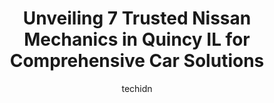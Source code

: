 ---
layout: ampstory
image: https://images.unsplash.com/photo-1632275227519-5a515f53272d?ixlib=rb-4.0.3&ixid=MnwxMjA3fDB8MHxwaG90by1wYWdlfHx8fGVufDB8fHx8&auto=format&fit=crop&w=640&h=853&q=80
author: techidn
featured: false
description: Discover the 7 best Nissan Mechanic in Quincy IL, USA and ensure your vehicle receives the highest quality of care. These trusted professionals are known for their skill, knowledge, and dedi
title: Unveiling 7 Trusted Nissan Mechanics in Quincy IL for Comprehensive Car Solutions
cover:
   title: Unveiling 7 Trusted Nissan Mechanics in Quincy IL for Comprehensive Car Solutions
   subtitle: Rickpate
   background: https://images.unsplash.com/photo-1632275227519-5a515f53272d?ixlib=rb-4.0.3&ixid=MnwxMjA3fDB8MHxwaG90by1wYWdlfHx8fGVufDB8fHx8&auto=format&fit=crop&w=640&h=853&q=80

pages: 
 - layout: thirds
   top: <h1>#1 Summy Tire and Auto Service</h1>
   bottom: "<p>Phenomenal service! We came down from Canada to visit our son and hit something bending a rim and wrecking a tire. Chad and his crew went above and beyond to get us back </p>"
   background: https://www.knot35.com/toplist/wp-content/uploads/2023/06/best-nissan-mechanic-1-in-quincy-il-1685841550.png
   backgroundblur: true
 - layout: thirds
   top: <h1>#2 Kuhlys Import Specialists</h1>
   bottom: "<p>831 Maine St, Quincy, IL 62301, United States</p>"
   background: https://www.knot35.com/toplist/wp-content/uploads/2023/06/best-nissan-mechanic-2-in-quincy-il-1685841551.jpeg
   cta:
      link: https://www.knot35.com/toplist/unveiling-7-trusted-nissan-mechanics-in-quincy-il-for-comprehensive-car-solutions/
      text: Unveiling 7 Trusted Nissan Mechanics in Quincy IL for Comprehensive Car Solutions
 - layout: thirds
   top: <h1>#3 Shottenkirk Toyota Service</h1>
   bottom: "<p>5333 Broadway St, Quincy, IL 62305, United States</p>"
   background: https://www.knot35.com/toplist/wp-content/uploads/2023/06/best-nissan-mechanic-3-in-quincy-il-1685841551.jpeg
   cta:
      link: https://www.knot35.com/toplist/unveiling-7-trusted-nissan-mechanics-in-quincy-il-for-comprehensive-car-solutions/
      text: Unveiling 7 Trusted Nissan Mechanics in Quincy IL for Comprehensive Car Solutions
 - layout: thirds
   top: <h1>#4 Elligsen Automotive, Inc.</h1>
   bottom: "<p>734 Locust St, Quincy, IL 62301, United States</p>"
   background: https://images.unsplash.com/photo-1608501821300-4f99e58bba77?ixlib=rb-4.0.3&ixid=MnwxMjA3fDB8MHxwaG90by1wYWdlfHx8fGVufDB8fHx8&auto=format&fit=crop&w=640&h=853&q=80
   cta:
      link: https://www.knot35.com/toplist/unveiling-7-trusted-nissan-mechanics-in-quincy-il-for-comprehensive-car-solutions/
      text: Unveiling 7 Trusted Nissan Mechanics in Quincy IL for Comprehensive Car Solutions
 - layout: thirds
   top: <h1>#5 Niehaus Auto, Inc.</h1>
   bottom: "<p>3507 S Glendale Dr, Quincy, IL 62301, United States</p>"
   background: https://images.unsplash.com/photo-1509114397022-ed747cca3f65?ixlib=rb-4.0.3&ixid=MnwxMjA3fDB8MHxwaG90by1wYWdlfHx8fGVufDB8fHx8&auto=format&fit=crop&w=640&h=853&q=80
   cta:
      link: https://www.knot35.com/toplist/unveiling-7-trusted-nissan-mechanics-in-quincy-il-for-comprehensive-car-solutions/
      text: Unveiling 7 Trusted Nissan Mechanics in Quincy IL for Comprehensive Car Solutions
 - layout: thirds
   top: <h1>#6 Exhaust & Auto Center Inc</h1>
   bottom: "<p>800 N 24th St, Quincy, IL 62301, United States</p>"
   background: https://images.unsplash.com/photo-1489694553447-4c9339da310d?ixlib=rb-4.0.3&ixid=MnwxMjA3fDB8MHxwaG90by1wYWdlfHx8fGVufDB8fHx8&auto=format&fit=crop&w=640&h=853&q=80
   cta:
      link: https://www.knot35.com/toplist/unveiling-7-trusted-nissan-mechanics-in-quincy-il-for-comprehensive-car-solutions/
      text: Unveiling 7 Trusted Nissan Mechanics in Quincy IL for Comprehensive Car Solutions
 - layout: thirds
   top: <h1>#7 Spring Street Automotive</h1>
   bottom: "<p>1701 Spring St, Quincy, IL 62301, United States</p>"
   background: https://images.unsplash.com/photo-1540457036297-448b6b99e91c?ixlib=rb-4.0.3&ixid=MnwxMjA3fDB8MHxwaG90by1wYWdlfHx8fGVufDB8fHx8&auto=format&fit=crop&w=640&h=853&q=80
   cta:
      link: https://www.knot35.com/toplist/unveiling-7-trusted-nissan-mechanics-in-quincy-il-for-comprehensive-car-solutions/
      text: Unveiling 7 Trusted Nissan Mechanics in Quincy IL for Comprehensive Car Solutions
 - layout: thirds
   middle: Continue reading...
   background: https://images.unsplash.com/photo-1488554378835-f7acf46e6c98?ixlib=rb-4.0.3&ixid=MnwxMjA3fDB8MHxwaG90by1wYWdlfHx8fGVufDB8fHx8&auto=format&fit=crop&w=640&h=853&q=80
   cta:
      link: https://www.knot35.com/toplist/unveiling-7-trusted-nissan-mechanics-in-quincy-il-for-comprehensive-car-solutions/
      text: Unveiling 7 Trusted Nissan Mechanics in Quincy IL for Comprehensive Car Solutions
      
---